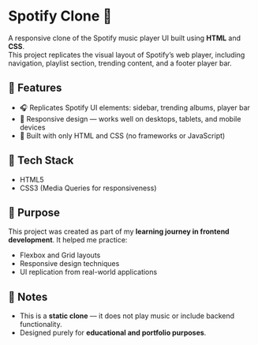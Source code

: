# Spotify Clone 🎵

A responsive clone of the Spotify music player UI built using **HTML** and **CSS**.  
This project replicates the visual layout of Spotify’s web player, including navigation, playlist section, trending content, and a footer player bar.

## 🚀 Features

- 🎧 Replicates Spotify UI elements: sidebar, trending albums, player bar  
- 📱 Responsive design — works well on desktops, tablets, and mobile devices  
- 🧱 Built with only HTML and CSS (no frameworks or JavaScript)

## 📂 Tech Stack

- HTML5  
- CSS3 (Media Queries for responsiveness)

## 🎯 Purpose

This project was created as part of my **learning journey in frontend development**. It helped me practice:
- Flexbox and Grid layouts  
- Responsive design techniques  
- UI replication from real-world applications

## 📌 Notes

- This is a **static clone** — it does not play music or include backend functionality.  
- Designed purely for **educational and portfolio purposes**.
